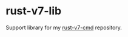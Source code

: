 # rust-v7-lib

Support library for my
[rust-v7-cmd](https://github.com/james-bostock/rust-v7-cmd)
repository.
